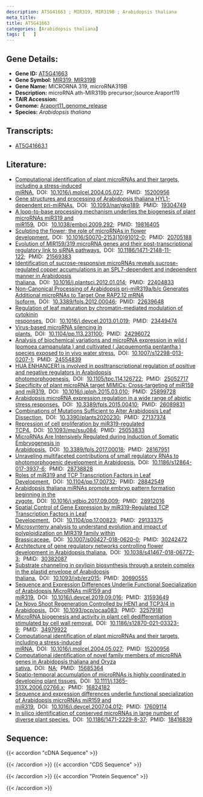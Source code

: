 ```yaml
---
description: AT5G41663 ; MIR319, MIR319B ; Arabidopsis thaliana
meta_title:
title: AT5G41663
categories: [Arabidopsis thaliana]
tags: [   ]
---
```


## Gene Details:
- **Gene ID:** [AT5G41663](https://www.arabidopsis.org/locus?name=AT5G41663)
- **Gene Symbol:** <u>MIR319, MIR319B</u>
- **Gene Name:** MICRORNA 319, microRNA319B
- **Description:**   microRNA ath-MIR319b precursor;(source:Araport11)
- **TAIR Accession:** 
- **Genome:** [Araport11_genome_release](https://www.arabidopsis.org/download/list?dir=Genes%2FAraport11_genome_release)
- **Species:** *Arabidopsis thaliana*

## Transcripts:
   -  [AT5G41663.1](https://www.arabidopsis.org/gene?name=AT5G41663.1)
## Literature:
   - [Computational identification of plant microRNAs and their targets, including a  stress-induced miRNA.](https://www.doi.org/10.1016/j.molcel.2004.05.027)&nbsp;&nbsp;DOI:&nbsp;&nbsp;[10.1016/j.molcel.2004.05.027](https://www.doi.org/10.1016/j.molcel.2004.05.027);&nbsp;&nbsp;PMID:&nbsp;&nbsp;[15200956](https://pubmed.ncbi.nlm.nih.gov/15200956/)
   - [Gene structures and processing of Arabidopsis thaliana HYL1-dependent pri-miRNAs.](https://www.doi.org/10.1093/nar/gkp189)&nbsp;&nbsp;DOI:&nbsp;&nbsp;[10.1093/nar/gkp189](https://www.doi.org/10.1093/nar/gkp189);&nbsp;&nbsp;PMID:&nbsp;&nbsp;[19304749](https://pubmed.ncbi.nlm.nih.gov/19304749/)
   - [A loop-to-base processing mechanism underlies the biogenesis of plant microRNAs  miR319 and miR159.](https://www.doi.org/10.1038/emboj.2009.292)&nbsp;&nbsp;DOI:&nbsp;&nbsp;[10.1038/emboj.2009.292](https://www.doi.org/10.1038/emboj.2009.292);&nbsp;&nbsp;PMID:&nbsp;&nbsp;[19816405](https://pubmed.ncbi.nlm.nih.gov/19816405/)
   - [Sculpting the flower; the role of microRNAs in flower development.](https://www.doi.org/10.1016/S0070-2153(10)91012-0)&nbsp;&nbsp;DOI:&nbsp;&nbsp;[10.1016/S0070-2153(10)91012-0](https://www.doi.org/10.1016/S0070-2153(10)91012-0);&nbsp;&nbsp;PMID:&nbsp;&nbsp;[20705188](https://pubmed.ncbi.nlm.nih.gov/20705188/)
   - [Evolution of MIR159/319 microRNA genes and their post-transcriptional regulatory  link to siRNA pathways.](https://www.doi.org/10.1186/1471-2148-11-122)&nbsp;&nbsp;DOI:&nbsp;&nbsp;[10.1186/1471-2148-11-122](https://www.doi.org/10.1186/1471-2148-11-122);&nbsp;&nbsp;PMID:&nbsp;&nbsp;[21569383](https://pubmed.ncbi.nlm.nih.gov/21569383/)
   - [Identification of sucrose-responsive microRNAs reveals sucrose-regulated copper  accumulations in an SPL7-dependent and independent manner in Arabidopsis  thaliana.](https://www.doi.org/10.1016/j.plantsci.2012.01.014)&nbsp;&nbsp;DOI:&nbsp;&nbsp;[10.1016/j.plantsci.2012.01.014](https://www.doi.org/10.1016/j.plantsci.2012.01.014);&nbsp;&nbsp;PMID:&nbsp;&nbsp;[22404833](https://pubmed.ncbi.nlm.nih.gov/22404833/)
   - [Non-Canonical Processing of Arabidopsis pri-miR319a/b/c Generates Additional  microRNAs to Target One RAP2.12 mRNA Isoform.](https://www.doi.org/10.3389/fpls.2012.00046)&nbsp;&nbsp;DOI:&nbsp;&nbsp;[10.3389/fpls.2012.00046](https://www.doi.org/10.3389/fpls.2012.00046);&nbsp;&nbsp;PMID:&nbsp;&nbsp;[22639648](https://pubmed.ncbi.nlm.nih.gov/22639648/)
   - [Regulation of leaf maturation by chromatin-mediated modulation of cytokinin  responses.](https://www.doi.org/10.1016/j.devcel.2013.01.019)&nbsp;&nbsp;DOI:&nbsp;&nbsp;[10.1016/j.devcel.2013.01.019](https://www.doi.org/10.1016/j.devcel.2013.01.019);&nbsp;&nbsp;PMID:&nbsp;&nbsp;[23449474](https://pubmed.ncbi.nlm.nih.gov/23449474/)
   - [Virus-based microRNA silencing in plants.](https://www.doi.org/10.1104/pp.113.231100)&nbsp;&nbsp;DOI:&nbsp;&nbsp;[10.1104/pp.113.231100](https://www.doi.org/10.1104/pp.113.231100);&nbsp;&nbsp;PMID:&nbsp;&nbsp;[24296072](https://pubmed.ncbi.nlm.nih.gov/24296072/)
   - [Analysis of biochemical variations and microRNA expression in wild ( Ipomoea  campanulata ) and cultivated ( Jacquemontia pentantha ) species exposed to in  vivo water stress.](https://www.doi.org/10.1007/s12298-013-0207-1)&nbsp;&nbsp;DOI:&nbsp;&nbsp;[10.1007/s12298-013-0207-1](https://www.doi.org/10.1007/s12298-013-0207-1);&nbsp;&nbsp;PMID:&nbsp;&nbsp;[24554839](https://pubmed.ncbi.nlm.nih.gov/24554839/)
   - [HUA ENHANCER1 is involved in posttranscriptional regulation of positive and  negative regulators in Arabidopsis photomorphogenesis.](https://www.doi.org/10.1105/tpc.114.126722)&nbsp;&nbsp;DOI:&nbsp;&nbsp;[10.1105/tpc.114.126722](https://www.doi.org/10.1105/tpc.114.126722);&nbsp;&nbsp;PMID:&nbsp;&nbsp;[25052717](https://pubmed.ncbi.nlm.nih.gov/25052717/)
   - [Specificity of plant microRNA target MIMICs: Cross-targeting of miR159 and  miR319.](https://www.doi.org/10.1016/j.jplph.2015.03.010)&nbsp;&nbsp;DOI:&nbsp;&nbsp;[10.1016/j.jplph.2015.03.010](https://www.doi.org/10.1016/j.jplph.2015.03.010);&nbsp;&nbsp;PMID:&nbsp;&nbsp;[25899728](https://pubmed.ncbi.nlm.nih.gov/25899728/)
   - [Arabidopsis microRNA expression regulation in a wide range of abiotic stress  responses.](https://www.doi.org/10.3389/fpls.2015.00410)&nbsp;&nbsp;DOI:&nbsp;&nbsp;[10.3389/fpls.2015.00410](https://www.doi.org/10.3389/fpls.2015.00410);&nbsp;&nbsp;PMID:&nbsp;&nbsp;[26089831](https://pubmed.ncbi.nlm.nih.gov/26089831/)
   - [Combinations of Mutations Sufficient to Alter Arabidopsis Leaf Dissection.](https://www.doi.org/10.3390/plants2020230)&nbsp;&nbsp;DOI:&nbsp;&nbsp;[10.3390/plants2020230](https://www.doi.org/10.3390/plants2020230);&nbsp;&nbsp;PMID:&nbsp;&nbsp;[27137374](https://pubmed.ncbi.nlm.nih.gov/27137374/)
   - [Repression of cell proliferation by miR319-regulated TCP4.](https://www.doi.org/10.1093/mp/ssu084)&nbsp;&nbsp;DOI:&nbsp;&nbsp;[10.1093/mp/ssu084](https://www.doi.org/10.1093/mp/ssu084);&nbsp;&nbsp;PMID:&nbsp;&nbsp;[25053833](https://pubmed.ncbi.nlm.nih.gov/25053833/)
   - [MicroRNAs Are Intensively Regulated during Induction of Somatic Embryogenesis in  Arabidopsis.](https://www.doi.org/10.3389/fpls.2017.00018)&nbsp;&nbsp;DOI:&nbsp;&nbsp;[10.3389/fpls.2017.00018](https://www.doi.org/10.3389/fpls.2017.00018);&nbsp;&nbsp;PMID:&nbsp;&nbsp;[28167951](https://pubmed.ncbi.nlm.nih.gov/28167951/)
   - [Unraveling multifaceted contributions of small regulatory RNAs to  photomorphogenic development in Arabidopsis.](https://www.doi.org/10.1186/s12864-017-3937-6)&nbsp;&nbsp;DOI:&nbsp;&nbsp;[10.1186/s12864-017-3937-6](https://www.doi.org/10.1186/s12864-017-3937-6);&nbsp;&nbsp;PMID:&nbsp;&nbsp;[28738828](https://pubmed.ncbi.nlm.nih.gov/28738828/)
   - [Roles of miR319 and TCP Transcription Factors in Leaf Development.](https://www.doi.org/10.1104/pp.17.00732)&nbsp;&nbsp;DOI:&nbsp;&nbsp;[10.1104/pp.17.00732](https://www.doi.org/10.1104/pp.17.00732);&nbsp;&nbsp;PMID:&nbsp;&nbsp;[28842549](https://pubmed.ncbi.nlm.nih.gov/28842549/)
   - [Arabidopsis thaliana miRNAs promote embryo pattern formation beginning in the  zygote.](https://www.doi.org/10.1016/j.ydbio.2017.09.009)&nbsp;&nbsp;DOI:&nbsp;&nbsp;[10.1016/j.ydbio.2017.09.009](https://www.doi.org/10.1016/j.ydbio.2017.09.009);&nbsp;&nbsp;PMID:&nbsp;&nbsp;[28912016](https://pubmed.ncbi.nlm.nih.gov/28912016/)
   - [Spatial Control of Gene Expression by miR319-Regulated TCP Transcription Factors  in Leaf Development.](https://www.doi.org/10.1104/pp.17.00823)&nbsp;&nbsp;DOI:&nbsp;&nbsp;[10.1104/pp.17.00823](https://www.doi.org/10.1104/pp.17.00823);&nbsp;&nbsp;PMID:&nbsp;&nbsp;[29133375](https://pubmed.ncbi.nlm.nih.gov/29133375/)
   - [Microsynteny analysis to understand evolution and impact of polyploidization on  MIR319 family within Brassicaceae.](https://www.doi.org/10.1007/s00427-018-0620-0)&nbsp;&nbsp;DOI:&nbsp;&nbsp;[10.1007/s00427-018-0620-0](https://www.doi.org/10.1007/s00427-018-0620-0);&nbsp;&nbsp;PMID:&nbsp;&nbsp;[30242472](https://pubmed.ncbi.nlm.nih.gov/30242472/)
   - [Architecture of gene regulatory networks controlling flower development in  Arabidopsis thaliana.](https://www.doi.org/10.1038/s41467-018-06772-3)&nbsp;&nbsp;DOI:&nbsp;&nbsp;[10.1038/s41467-018-06772-3](https://www.doi.org/10.1038/s41467-018-06772-3);&nbsp;&nbsp;PMID:&nbsp;&nbsp;[30382087](https://pubmed.ncbi.nlm.nih.gov/30382087/)
   - [Substrate channeling in oxylipin biosynthesis through a protein complex in the  plastid envelope of Arabidopsis thaliana.](https://www.doi.org/10.1093/jxb/erz015)&nbsp;&nbsp;DOI:&nbsp;&nbsp;[10.1093/jxb/erz015](https://www.doi.org/10.1093/jxb/erz015);&nbsp;&nbsp;PMID:&nbsp;&nbsp;[30690555](https://pubmed.ncbi.nlm.nih.gov/30690555/)
   - [Sequence and Expression Differences Underlie Functional Specialization of  Arabidopsis MicroRNAs miR159 and miR319.](https://www.doi.org/10.1016/j.devcel.2019.09.016)&nbsp;&nbsp;DOI:&nbsp;&nbsp;[10.1016/j.devcel.2019.09.016](https://www.doi.org/10.1016/j.devcel.2019.09.016);&nbsp;&nbsp;PMID:&nbsp;&nbsp;[31593649](https://pubmed.ncbi.nlm.nih.gov/31593649/)
   - [De Novo Shoot Regeneration Controlled by HEN1 and TCP3/4 in Arabidopsis.](https://www.doi.org/10.1093/pcp/pcaa083)&nbsp;&nbsp;DOI:&nbsp;&nbsp;[10.1093/pcp/pcaa083](https://www.doi.org/10.1093/pcp/pcaa083);&nbsp;&nbsp;PMID:&nbsp;&nbsp;[32579181](https://pubmed.ncbi.nlm.nih.gov/32579181/)
   - [MicroRNA biogenesis and activity in plant cell dedifferentiation stimulated by  cell wall removal.](https://www.doi.org/10.1186/s12870-021-03323-9)&nbsp;&nbsp;DOI:&nbsp;&nbsp;[10.1186/s12870-021-03323-9](https://www.doi.org/10.1186/s12870-021-03323-9);&nbsp;&nbsp;PMID:&nbsp;&nbsp;[34979922](https://pubmed.ncbi.nlm.nih.gov/34979922/)
   - [Computational identification of plant microRNAs and their targets, including a  stress-induced miRNA.](https://www.doi.org/10.1016/j.molcel.2004.05.027)&nbsp;&nbsp;DOI:&nbsp;&nbsp;[10.1016/j.molcel.2004.05.027](https://www.doi.org/10.1016/j.molcel.2004.05.027);&nbsp;&nbsp;PMID:&nbsp;&nbsp;[15200956](https://pubmed.ncbi.nlm.nih.gov/15200956/)
   - [Computational identification of novel family members of microRNA genes in  Arabidopsis thaliana and Oryza sativa.](https://www.doi.org/NA)&nbsp;&nbsp;DOI:&nbsp;&nbsp;[NA](https://www.doi.org/NA);&nbsp;&nbsp;PMID:&nbsp;&nbsp;[15685364](https://pubmed.ncbi.nlm.nih.gov/15685364/)
   - [Spatio-temporal accumulation of microRNAs is highly coordinated in developing  plant tissues.](https://www.doi.org/10.1111/j.1365-313X.2006.02766.x)&nbsp;&nbsp;DOI:&nbsp;&nbsp;[10.1111/j.1365-313X.2006.02766.x](https://www.doi.org/10.1111/j.1365-313X.2006.02766.x);&nbsp;&nbsp;PMID:&nbsp;&nbsp;[16824182](https://pubmed.ncbi.nlm.nih.gov/16824182/)
   - [Sequence and expression differences underlie functional specialization of  Arabidopsis microRNAs miR159 and miR319.](https://www.doi.org/10.1016/j.devcel.2007.04.012)&nbsp;&nbsp;DOI:&nbsp;&nbsp;[10.1016/j.devcel.2007.04.012](https://www.doi.org/10.1016/j.devcel.2007.04.012);&nbsp;&nbsp;PMID:&nbsp;&nbsp;[17609114](https://pubmed.ncbi.nlm.nih.gov/17609114/)
   - [In silico identification of conserved microRNAs in large number of diverse plant  species.](https://www.doi.org/10.1186/1471-2229-8-37)&nbsp;&nbsp;DOI:&nbsp;&nbsp;[10.1186/1471-2229-8-37](https://www.doi.org/10.1186/1471-2229-8-37);&nbsp;&nbsp;PMID:&nbsp;&nbsp;[18416839](https://pubmed.ncbi.nlm.nih.gov/18416839/)
## Sequence:
{{< accordion "cDNA Sequence" >}}

{{< /accordion >}}
{{< accordion "CDS Sequence" >}}

{{< /accordion >}}
{{< accordion "Protein Sequence" >}}

{{< /accordion >}}
